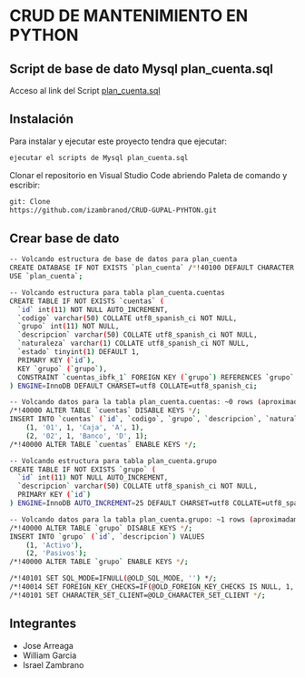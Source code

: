 # CRUD DE MANTENIMIENTO EN PYTHON
## Script de base de dato Mysql plan_cuenta.sql
Acceso al link del Script [plan_cuenta.sql](plan_cuenta.sql)
## Instalación
Para instalar y ejecutar este proyecto tendra que ejecutar:
```bash
ejecutar el scripts de Mysql plan_cuenta.sql
```
Clonar el repositorio en Visual Studio Code abriendo Paleta de comando y escribir:
```bash
git: Clone
https://github.com/izambranod/CRUD-GUPAL-PYHTON.git
```
## Crear base de dato
```bash
-- Volcando estructura de base de datos para plan_cuenta
CREATE DATABASE IF NOT EXISTS `plan_cuenta` /*!40100 DEFAULT CHARACTER SET utf8 COLLATE utf8_spanish_ci */;
USE `plan_cuenta`;

-- Volcando estructura para tabla plan_cuenta.cuentas
CREATE TABLE IF NOT EXISTS `cuentas` (
  `id` int(11) NOT NULL AUTO_INCREMENT,
  `codigo` varchar(50) COLLATE utf8_spanish_ci NOT NULL,
  `grupo` int(11) NOT NULL,
  `descripcion` varchar(50) COLLATE utf8_spanish_ci NOT NULL,
  `naturaleza` varchar(1) COLLATE utf8_spanish_ci NOT NULL,
  `estado` tinyint(1) DEFAULT 1,
  PRIMARY KEY (`id`),
  KEY `grupo` (`grupo`),
  CONSTRAINT `cuentas_ibfk_1` FOREIGN KEY (`grupo`) REFERENCES `grupo` (`id`)
) ENGINE=InnoDB DEFAULT CHARSET=utf8 COLLATE=utf8_spanish_ci;

-- Volcando datos para la tabla plan_cuenta.cuentas: ~0 rows (aproximadamente)
/*!40000 ALTER TABLE `cuentas` DISABLE KEYS */;
INSERT INTO `cuentas` (`id`, `codigo`, `grupo`, `descripcion`, `naturaleza`, `estado`) VALUES
	(1, '01', 1, 'Caja', 'A', 1),
	(2, '02', 1, 'Banco', 'D', 1);
/*!40000 ALTER TABLE `cuentas` ENABLE KEYS */;

-- Volcando estructura para tabla plan_cuenta.grupo
CREATE TABLE IF NOT EXISTS `grupo` (
  `id` int(11) NOT NULL AUTO_INCREMENT,
  `descripcion` varchar(50) COLLATE utf8_spanish_ci NOT NULL,
  PRIMARY KEY (`id`)
) ENGINE=InnoDB AUTO_INCREMENT=25 DEFAULT CHARSET=utf8 COLLATE=utf8_spanish_ci;

-- Volcando datos para la tabla plan_cuenta.grupo: ~1 rows (aproximadamente)
/*!40000 ALTER TABLE `grupo` DISABLE KEYS */;
INSERT INTO `grupo` (`id`, `descripcion`) VALUES
	(1, 'Activo'),
	(2, 'Pasivos');
/*!40000 ALTER TABLE `grupo` ENABLE KEYS */;

/*!40101 SET SQL_MODE=IFNULL(@OLD_SQL_MODE, '') */;
/*!40014 SET FOREIGN_KEY_CHECKS=IF(@OLD_FOREIGN_KEY_CHECKS IS NULL, 1, @OLD_FOREIGN_KEY_CHECKS) */;
/*!40101 SET CHARACTER_SET_CLIENT=@OLD_CHARACTER_SET_CLIENT */;

```
## Integrantes
* Jose Arreaga
* William Garcia
* Israel Zambrano
